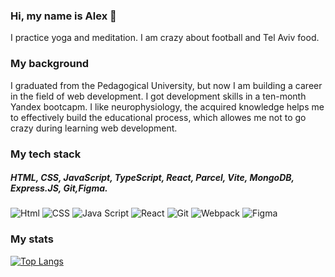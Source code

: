 ### Hi, my name is Alex 👋
I practice yoga and meditation. I am crazy about football and Tel Aviv food.
### My background 
I graduated from the Pedagogical University, but now I am building a career in the field of web development. I got development skills in a ten-month Yandex bootcapm. I like neurophysiology, the acquired knowledge helps me to effectively build the educational process, which allowes me not to go crazy during learning web development. 
### My tech stack
##### HTML, CSS, JavaScript, TypeScript, React, Parcel, Vite,  MongoDB, Express.JS, Git,Figma.
![Html](https://camo.githubusercontent.com/cfb88b6c03cc9581911995216c0f71d96598d6b64ac502ff52b421ae77f47730/68747470733a2f2f696d672e69636f6e73382e636f6d2f636f6c6f722f33362f3030303030302f68746d6c2d352d2d76312e706e67) ![CSS](https://camo.githubusercontent.com/faaf44476fe47f6c8dd65eb9fbc22a0429f57458f1e8c524128e501b199dd480/68747470733a2f2f696d672e69636f6e73382e636f6d2f636f6c6f722f33362f3030303030302f637373332e706e67) ![Java Script](https://camo.githubusercontent.com/88be8b7d2624cf52ba6cd71be486ac97d4a13622c8861f1f909044aec4e94ec9/68747470733a2f2f696d672e69636f6e73382e636f6d2f636f6c6f722f33362f3030303030302f6a6176617363726970742d2d76322e706e67) ![React](https://camo.githubusercontent.com/4de837cbf19a296e1485b62addc33fadb5f7328858344bf801706be3bdc28576/68747470733a2f2f696d672e69636f6e73382e636f6d2f6f66666963652f33322f3030303030302f72656163742e706e67) ![Git](https://camo.githubusercontent.com/dcb3ab70339630003c672bcb9d894610db7047febda1614ea179d6bd1521c35b/68747470733a2f2f696d672e69636f6e73382e636f6d2f636f6c6f722f33362f3030303030302f6769742e706e67) ![Webpack](https://camo.githubusercontent.com/d532b8c04479d84d2835721278cb0b96fa7819bfd509a3dfade2ad455fa579d8/68747470733a2f2f696d672e69636f6e73382e636f6d2f636f6c6f722f33362f3030303030302f7765627061636b2e706e67) ![Figma](https://camo.githubusercontent.com/29028e8e1c5c18a0fe80dec89256dc577850dc0ed4bf8af565405d126cf4d68c/68747470733a2f2f696d672e69636f6e73382e636f6d2f636f6c6f722f33322f3030303030302f6669676d612d2d76312e706e67)
### My stats
[![Top Langs](https://github-readme-stats.vercel.app/api/top-langs/?username=malykhs1&show_icons=true&theme=radical)](https://github.com/anuraghazra/github-readme-stats)







